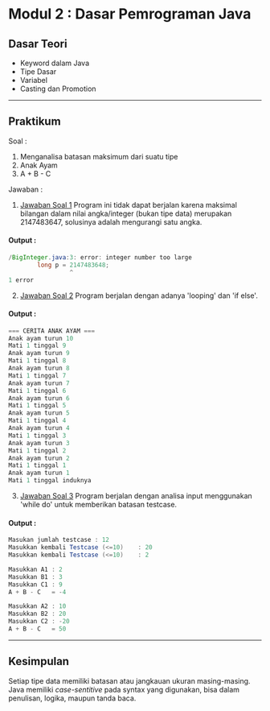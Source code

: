 # Modul 2 : Dasar Pemrograman Java

## Dasar Teori
* Keyword dalam Java
* Tipe Dasar
* Variabel
* Casting dan Promotion

<hr>

## Praktikum
Soal : 
1. Menganalisa batasan maksimum dari suatu tipe
2. Anak Ayam
3. A + B - C

Jawaban :
1. [Jawaban Soal 1](https://github.com/HaiNyore/20104099_Rasyid-Ramadhani_S1SEA_Pemrograman2/blob/modul2/src/com/Rasyid/modul2/latihan/BigInteger.java)
Program ini tidak dapat berjalan karena maksimal bilangan dalam nilai angka/integer (bukan tipe data) merupakan 2147483647, solusinya adalah mengurangi satu angka.
#### Output :
```java
/BigInteger.java:3: error: integer number too large
        long p = 2147483648;
                 ^
1 error
```

2. [Jawaban Soal 2](https://github.com/HaiNyore/20104099_Rasyid-Ramadhani_S1SEA_Pemrograman2/blob/modul2/src/com/Rasyid/modul2/latihan/AnakAyam.java)
Program berjalan dengan adanya 'looping' dan 'if else'.
#### Output :
```java
=== CERITA ANAK AYAM ===
Anak ayam turun 10
Mati 1 tinggal 9
Anak ayam turun 9
Mati 1 tinggal 8
Anak ayam turun 8
Mati 1 tinggal 7
Anak ayam turun 7
Mati 1 tinggal 6
Anak ayam turun 6
Mati 1 tinggal 5
Anak ayam turun 5
Mati 1 tinggal 4
Anak ayam turun 4
Mati 1 tinggal 3
Anak ayam turun 3
Mati 1 tinggal 2
Anak ayam turun 2
Mati 1 tinggal 1
Anak ayam turun 1
Mati 1 tinggal induknya
```

3. [Jawaban Soal 3](https://github.com/HaiNyore/20104099_Rasyid-Ramadhani_S1SEA_Pemrograman2/blob/modul2/src/com/Rasyid/modul2/latihan/ABC.java)
Program berjalan dengan analisa input menggunakan 'while do' untuk memberikan batasan testcase.
#### Output :
```java
Masukan jumlah testcase	: 12
Masukkan kembali Testcase (<=10)	: 20
Masukkan kembali Testcase (<=10)	: 2

Masukkan A1	: 2
Masukkan B1	: 3
Masukkan C1	: 9
A + B - C	= -4

Masukkan A2	: 10
Masukkan B2	: 20
Masukkan C2	: -20
A + B - C	= 50
```

<hr>

## Kesimpulan
Setiap tipe data memiliki batasan atau jangkauan ukuran masing-masing. Java memiliki _case-sentitive_ pada syntax yang digunakan, bisa dalam penulisan, logika, maupun tanda baca.
